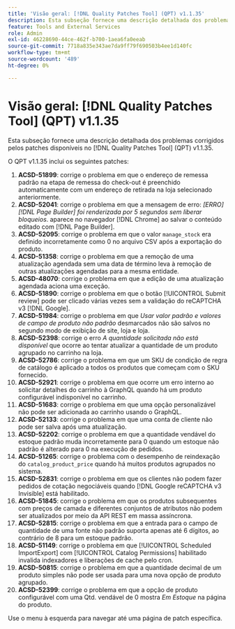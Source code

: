 ```yaml
---
title: 'Visão geral: [!DNL Quality Patches Tool] (QPT) v1.1.35'
description: Esta subseção fornece uma descrição detalhada dos problemas corrigidos pelos patches disponíveis no  [!DNL Quality Patches Tool] (QPT) v1.1.35.
feature: Tools and External Services
role: Admin
exl-id: 46228690-44ce-462f-b700-1aea6fa0eeab
source-git-commit: 7718a835e343ae7da9ff79f690503b4ee1d140fc
workflow-type: tm+mt
source-wordcount: '489'
ht-degree: 0%

---
```


# Visão geral: [!DNL Quality Patches Tool] (QPT) v1.1.35

Esta subseção fornece uma descrição detalhada dos problemas corrigidos pelos patches disponíveis no [!DNL Quality Patches Tool] (QPT) v1.1.35.

O QPT v1.1.35 inclui os seguintes patches:

1. **ACSD-51899**: corrige o problema em que o endereço de remessa padrão na etapa de remessa do check-out é preenchido automaticamente com um endereço de retirada na loja selecionado anteriormente.
1. **ACSD-52041**: corrige o problema em que a mensagem de erro: *[ERRO] [!DNL Page Builder] foi renderizada por 5 segundos sem liberar bloqueios*. aparece no navegador [!DNL Chrome] ao salvar o conteúdo editado com [!DNL Page Builder].
1. **ACSD-52095**: corrige o problema em que o valor `manage_stock` era definido incorretamente como 0 no arquivo CSV após a exportação do produto.
1. **ACSD-51358**: corrige o problema em que a remoção de uma atualização agendada sem uma data de término leva à remoção de outras atualizações agendadas para a mesma entidade.
1. **ACSD-48070**: corrige o problema em que a edição de uma atualização agendada aciona uma exceção.
1. **ACSD-51890**: corrige o problema em que o botão [!UICONTROL Submit review] pode ser clicado várias vezes sem a validação do reCAPTCHA v3 [!DNL Google].
1. **ACSD-51984**: corrige o problema em que *Usar valor padrão e valores de campo de produto não padrão* desmarcados não são salvos no segundo modo de exibição de site, loja e loja.
1. **ACSD-52398**: corrige o erro *A quantidade solicitada não está disponível* que ocorre ao tentar atualizar a quantidade de um produto agrupado no carrinho na loja.
1. **ACSD-52786**: corrige o problema em que um SKU de condição de regra de catálogo é aplicado a todos os produtos que começam com o SKU fornecido.
1. **ACSD-52921**: corrige o problema em que ocorre um erro interno ao solicitar detalhes do carrinho à GraphQL quando há um produto configurável indisponível no carrinho.
1. **ACSD-51683**: corrige o problema em que uma opção personalizável não pode ser adicionada ao carrinho usando o GraphQL.
1. **ACSD-52133**: corrige o problema em que uma conta de cliente não pode ser salva após uma atualização.
1. **ACSD-52202**: corrige o problema em que a quantidade vendável do estoque padrão muda incorretamente para 0 quando um estoque não padrão é alterado para 0 na execução de pedidos.
1. **ACSD-51265**: corrige o problema com o desempenho de reindexação do `catalog_product_price` quando há muitos produtos agrupados no sistema.
1. **ACSD-52831**: corrige o problema em que os clientes não podem fazer pedidos de cotação negociáveis quando [!DNL Google reCAPTCHA v3 Invisible] está habilitado.
1. **ACSD-51845**: corrige o problema em que os produtos subsequentes com preços de camada e diferentes conjuntos de atributos não podem ser atualizados por meio da API REST em massa assíncrona.
1. **ACSD-52815**: corrige o problema em que a entrada para o campo de quantidade de uma fonte não padrão suporta apenas até 6 dígitos, ao contrário de 8 para um estoque padrão.
1. **ACSD-51149**: corrige o problema em que [!UICONTROL Scheduled ImportExport] com [!UICONTROL Catalog Permissions] habilitado invalida indexadores e liberações de cache pelo cron.
1. **ACSD-50815**: corrige o problema em que a quantidade decimal de um produto simples não pode ser usada para uma nova opção de produto agrupado.
1. **ACSD-52399**: corrige o problema em que a opção de produto configurável com uma Qtd. vendável de 0 mostra *Em Estoque* na página do produto.

Use o menu à esquerda para navegar até uma página de patch específica.
